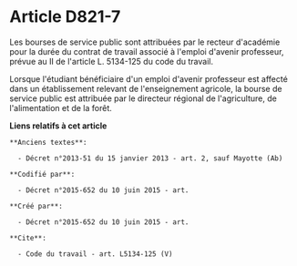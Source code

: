 # Article D821-7

Les bourses de service public sont attribuées par le recteur d'académie pour la durée du contrat de travail associé à
l'emploi d'avenir professeur, prévue au II de l'article L. 5134-125 du code du travail.

Lorsque l'étudiant bénéficiaire d'un emploi d'avenir professeur est affecté dans un établissement relevant de l'enseignement
agricole, la bourse de service public est attribuée par le directeur régional de l'agriculture, de l'alimentation et de la
forêt.

**Liens relatifs à cet article**

	**Anciens textes**:

	  - Décret n°2013-51 du 15 janvier 2013 - art. 2, sauf Mayotte (Ab)

	**Codifié par**:

	  - Décret n°2015-652 du 10 juin 2015 - art.

	**Créé par**:

	  - Décret n°2015-652 du 10 juin 2015 - art.

	**Cite**:

	  - Code du travail - art. L5134-125 (V)
